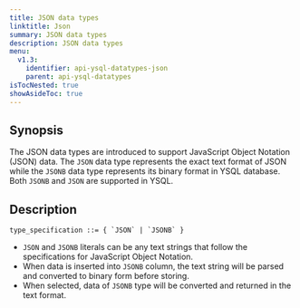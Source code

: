 ```yaml
---
title: JSON data types
linktitle: Json
summary: JSON data types
description: JSON data types
menu:
  v1.3:
    identifier: api-ysql-datatypes-json
    parent: api-ysql-datatypes
isTocNested: true
showAsideToc: true
---
```


## Synopsis

The JSON data types are introduced to support JavaScript Object Notation (JSON) data. The `JSON` data type represents the exact text format of JSON while the `JSONB` data type represents its binary format in YSQL database. Both `JSONB` and `JSON` are supported in YSQL.

## Description

```
type_specification ::= { `JSON` | `JSONB` }
```

- `JSON` and `JSONB` literals can be any text strings that follow the specifications for JavaScript Object Notation.
- When data is inserted into `JSONB` column, the text string will be parsed and converted to binary form before storing.
- When selected, data of `JSONB` type will be converted and returned in the text format.
